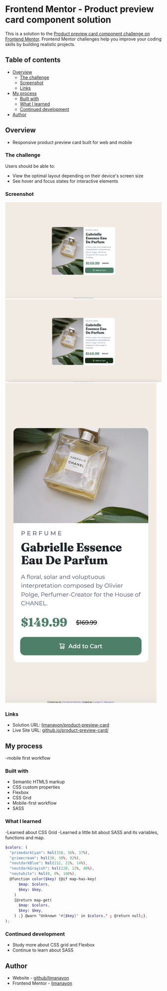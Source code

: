 # Frontend Mentor - Product preview card component solution

This is a solution to the [Product preview card component challenge on Frontend Mentor](https://www.frontendmentor.io/challenges/product-preview-card-component-GO7UmttRfa). Frontend Mentor challenges help you improve your coding skills by building realistic projects.

## Table of contents

- [Overview](#overview)
  - [The challenge](#the-challenge)
  - [Screenshot](#screenshot)
  - [Links](#links)
- [My process](#my-process)
  - [Built with](#built-with)
  - [What I learned](#what-i-learned)
  - [Continued development](#continued-development)
- [Author](#author)

## Overview

- Responsive product preview card built for web and mobile

### The challenge

Users should be able to:

- View the optimal layout depending on their device's screen size
- See hover and focus states for interactive elements

### Screenshot

![desktop](screenshots/desktop.png)
![active](screenshots/active.png)
![mobile](screenshots/mobile.png)

### Links

- Solution URL: [ljmanayon/product-preview-card](https://github.com/ljmanayon/product-preview-card)
- Live Site URL: [github.io/product-preview-card/](https://ljmanayon.github.io/product-preview-card/)

## My process

-mobile first workflow

### Built with

- Semantic HTML5 markup
- CSS custom properties
- Flexbox
- CSS Grid
- Mobile-first workflow
- SASS

### What I learned

-Learned about CSS Grid
-Learned a little bit about SASS and its variables, functions and map.

```scss
$colors: (
  "primedarkCyan": hsl(158, 36%, 37%),
  "primecream": hsl(30, 38%, 92%),
  "neutdarkBlue": hsl(212, 21%, 14%),
  "neutdarkGrayish": hsl(228, 12%, 48%),
  "neutwhite": hsl(0, 0%, 100%),
  @function color($key) {@if map-has-key(
      $map: $colors,
      $key: $key,
    )
    {@return map-get(
      $map: $colors,
      $key: $key,
    ) ;} @warn "Unknown '#{$key}' in $colors." ; @return null;},
);
```

### Continued development

- Study more about CSS grid and Flexbox
- Continue to learn about SASS

## Author

- Website - [github/ljmanayon](https://github.com/ljmanayon)
- Frontend Mentor - [ljmanayon](https://www.frontendmentor.io/profile/ljmanayon)
